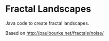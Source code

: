 # Fractal Landscapes

Java code to create fractal landscapes.

Based on http://paulbourke.net/fractals/noise/
